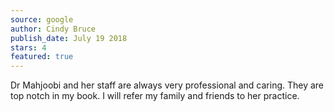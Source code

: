 ```yaml
---
source: google
author: Cindy Bruce
publish_date: July 19 2018
stars: 4
featured: true
---
```

Dr Mahjoobi and her staff are always very professional and caring. They are top notch in my book. I will refer my family and friends to her practice.
